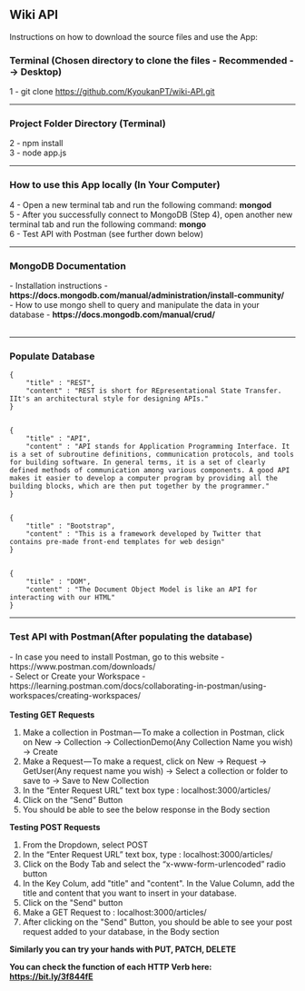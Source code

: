 <h2>Wiki API</h2>

<p>Instructions on how to download the source files and use the App: </p>

<h3>Terminal (Chosen directory to clone the files - Recommended --> Desktop)</h3>

1 - git clone https://github.com/KyoukanPT/wiki-API.git

<hr>

<h3>Project Folder Directory (Terminal)</h3>

2 - npm install<br>
3 - node app.js

<hr>

<h3>How to use this App locally (In Your Computer)</h3>
4 - Open a new terminal tab and run the following command: <strong>mongod</strong><br>
5 - After you successfully connect to MongoDB (Step 4), open another new terminal tab and run the following command: <strong>mongo</strong><br>
6 - Test API with Postman (see further down below)

<hr>

<h3>MongoDB Documentation</h3>
- Installation instructions - <strong> https://docs.mongodb.com/manual/administration/install-community/ </strong> <br>
- How to use mongo shell to query and manipulate the data in your database - <strong>https://docs.mongodb.com/manual/crud/</strong><br><br>

<hr>

<h3>Populate Database</h3>

```
{
    "title" : "REST",
    "content" : "REST is short for REpresentational State Transfer. IIt's an architectural style for designing APIs."
}


{
    "title" : "API",
    "content" : "API stands for Application Programming Interface. It is a set of subroutine definitions, communication protocols, and tools for building software. In general terms, it is a set of clearly defined methods of communication among various components. A good API makes it easier to develop a computer program by providing all the building blocks, which are then put together by the programmer."
}


{
    "title" : "Bootstrap",
    "content" : "This is a framework developed by Twitter that contains pre-made front-end templates for web design"
}


{
    "title" : "DOM",
    "content" : "The Document Object Model is like an API for interacting with our HTML"
}

```

<hr>

<h3>Test API with Postman(After populating the database)</h3>
- In case you need to install Postman, go to this website - https://www.postman.com/downloads/ <br>
- Select or Create your Workspace - https://learning.postman.com/docs/collaborating-in-postman/using-workspaces/creating-workspaces/
<br>
<br>
<strong>Testing GET Requests</strong> <br>
<ol>
    <li>Make a collection in Postman — To make a collection in Postman, click on New -> Collection -> CollectionDemo(Any Collection Name you wish) -> Create</li>
    <li>Make a Request — To make a request, click on New -> Request -> GetUser(Any request name you wish) -> Select a collection or folder to save to -> Save to New Collection</li>
    <li>In the “Enter Request URL” text box type : localhost:3000/articles/</li>
    <li>Click on the “Send” Button</li>
    <li>You should be able to see the below response in the Body section</li>
</ol>
<strong>Testing POST Requests</strong> <br>
<ol>
    <li>From the Dropdown, select POST</li>
    <li>In the “Enter Request URL” text box, type : localhost:3000/articles/</li>
    <li>Click on the Body Tab and select the “x-www-form-urlencoded” radio button</li>
    <li>In the Key Colum, add "title" and "content". In the Value Column, add the title and content that you want to insert in your database.</li>
    <li>Click on the "Send" button</li>
    <li>Make a GET Request to : localhost:3000/articles/</li>
    <li>After clicking on the "Send" Button, you should be able to see your post request added to your database, in the Body section</li>
</ol>

<strong>Similarly you can try your hands with PUT, PATCH, DELETE</strong>

<strong>You can check the function of each HTTP Verb here: https://bit.ly/3f844fE</strong>
